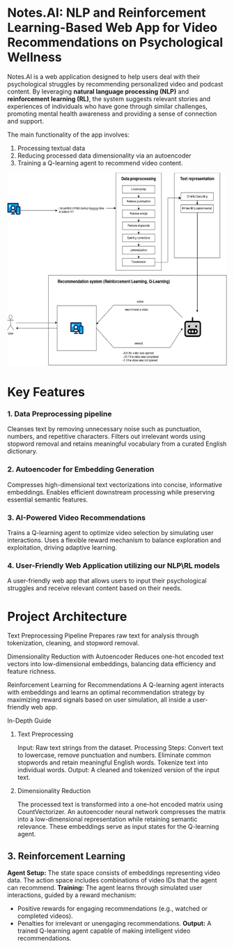 # Notes.AI: NLP and Reinforcement Learning-Based Web App for Video Recommendations on Psychological Wellness

Notes.AI is a web application designed to help users deal with their psychological struggles by recommending personalized video and podcast content. By leveraging **natural language processing (NLP)** and **reinforcement learning (RL)**, the system suggests relevant stories and experiences of individuals who have gone through similar challenges, promoting mental health awareness and providing a sense of connection and support.

The main functionality of the app involves:
 1. Processing textual data
 2. Reducing processed data dimensionality via an autoencoder
 3. Training a Q-learning agent to recommend video content.

<p style="text-align: center;">
  <img src="mindshift.jpg" alt="Project Logo" width="600" height="444"/>
</p>



# Key Features
### 1. Data Preprocessing pipeline
  
 Cleanses text by removing unnecessary noise such as punctuation, numbers, and repetitive characters.
 Filters out irrelevant words using stopword removal and retains meaningful vocabulary from a curated English dictionary.
    
### 2. Autoencoder for Embedding Generation
 
 Compresses high-dimensional text vectorizations into concise, informative embeddings.
 Enables efficient downstream processing while preserving essential semantic features.

### 3. AI-Powered Video Recommendations

 Trains a Q-learning agent to optimize video selection by simulating user interactions.
 Uses a flexible reward mechanism to balance exploration and exploitation, driving adaptive learning.
    
### 4. User-Friendly Web Application utilizing our NLP\RL models

A user-friendly web app that allows users to input their psychological struggles and receive relevant content based on their needs.


# Project Architecture

 Text Preprocessing Pipeline
 Prepares raw text for analysis through tokenization, cleaning, and stopword removal.

 Dimensionality Reduction with Autoencoder
 Reduces one-hot encoded text vectors into low-dimensional embeddings, balancing data efficiency and feature richness.

 Reinforcement Learning for Recommendations
 A Q-learning agent interacts with embeddings and learns an optimal recommendation strategy by maximizing reward signals based on user simulation, all inside a user-friendly web app.

In-Depth Guide
1. Text Preprocessing

    Input: Raw text strings from the dataset.
    Processing Steps:
        Convert text to lowercase, remove punctuation and numbers.
        Eliminate common stopwords and retain meaningful English words.
        Tokenize text into individual words.
    Output: A cleaned and tokenized version of the input text.

2. Dimensionality Reduction

    The processed text is transformed into a one-hot encoded matrix using CountVectorizer.
    An autoencoder neural network compresses the matrix into a low-dimensional representation while retaining semantic relevance.
    These embeddings serve as input states for the Q-learning agent.

## 3. Reinforcement Learning
 **Agent Setup:**
 The state space consists of embeddings representing video data. The action space includes combinations of video IDs that the agent can recommend.
 **Training:**
 The agent learns through simulated user interactions, guided by a reward mechanism: 
  * Positive rewards for engaging recommendations (e.g., watched or completed videos).
  * Penalties for irrelevant or unengaging recommendations.
 **Output:**
 A trained Q-learning agent capable of making intelligent video recommendations.

